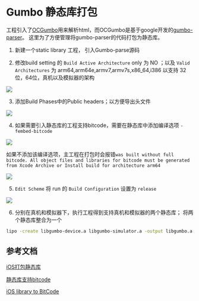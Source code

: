 # Gumbo 静态库打包

工程引入了[OCGumbo](https://github.com/tracy-e/OCGumbo)用来解析html，而OCGumbo是基于google开发的[gumbo-parser](https://github.com/google/gumbo-parser)。 这里为了方便管理将gumbo-parser的代码打包为静态库。


1. 新建一个static library 工程， 引入Gumbo-parse源码

2. 修改build setting 的 `Build Active Architecture` only 为 NO ；以及 `Valid Architectures` 为 arm64,arm64e,armv7,armv7s,x86_64,i386 以支持 32位，64位，真机以及模拟器的架构

![][1]

3. 添加Build Phases中的Public headers；以方便导出头文件

![][2]

4. 如果需要引入静态库的工程支持bitcode，需要在静态库中添加编译选项 `-fembed-bitcode`

![][3]

如果不添加该编译选项，主工程在打包时会报错`was built without full bitcode. All object files and libraries for bitcode must be generated from Xcode Archive or Install build for architecture arm64` 

![][4]

5. `Edit Scheme` 将 run 的 `Build Configuration` 设置为 `release`

![][5]


6. 分别在真机和模拟器下，执行工程得到支持真机和模拟器的两个静态库； 将两个静态库整合为一个

```sh
lipo -create libgumbo-device.a libgumbo-simulator.a -output libgumbo.a
```


## 参考文档 

[iOS打包静态库][6]

[静态库支持bitcode][7]

[iOS library to BitCode][8]


[1]: pic/static-library-archive-1.png

[2]: pic/static-library-archive-2.png

[3]: pic/static-library-archive-3.png

[4]: pic/static-library-archive-4.png

[5]: pic/static-library-archive-5.png

[6]: https://www.cnblogs.com/weiming4219/p/7827197.html

[7]: https://blog.csdn.net/cafei111/article/details/51679692?utm_medium=distribute.pc_relevant.none-task-blog-BlogCommendFromMachineLearnPai2-2.nonecase&depth_1-utm_source=distribute.pc_relevant.none-task-blog-BlogCommendFromMachineLearnPai2-2.nonecase

[8]: https://stackoverflow.com/questions/31233395/ios-library-to-bitcode




